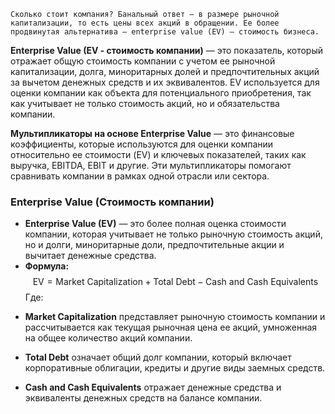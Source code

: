 `Сколько стоит компания? Банальный ответ — в размере рыночной капитализации, то есть цены всех акций в обращении. Ее более продвинутая альтернатива — enterprise value (EV) — стоимость бизнеса.`

**Enterprise Value (EV - стоимость компании)** — это показатель, который отражает общую стоимость компании с учетом ее рыночной капитализации, долга, миноритарных долей и предпочтительных акций за вычетом денежных средств и их эквивалентов. EV используется для оценки компании как объекта для потенциального приобретения, так как учитывает не только стоимость акций, но и обязательства компании.

**Мультипликаторы на основе Enterprise Value** — это финансовые коэффициенты, которые используются для оценки компании относительно ее стоимости (EV) и ключевых показателей, таких как выручка, EBITDA, EBIT и другие. Эти мультипликаторы помогают сравнивать компании в рамках одной отрасли или сектора.

### **Enterprise Value (Стоимость компании)**

- **Enterprise Value (EV)** — это более полная оценка стоимости компании, которая учитывает не только рыночную стоимость акций, но и долги, миноритарные доли, предпочтительные акции и вычитает денежные средства.
- **Формула:**
$$
\text{EV} = \text{Market Capitalization} + \text{Total Debt} - \text{Cash and Cash Equivalents}
$$
Где:  
* **Market Capitalization** представляет рыночную стоимость компании и рассчитывается как текущая рыночная цена ее акций, умноженная на общее количество акций компании. 

* **Total Debt** означает общий долг компании, который включает корпоративные облигации, кредиты и другие виды заемных средств.  

* **Cash and Cash Equivalents** отражает денежные средства и эквиваленты денежных средств на балансе компании.